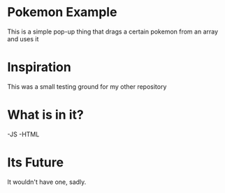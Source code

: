 # Pokemon Example
This is a simple pop-up thing that drags a certain pokemon from an array and uses it

# Inspiration
This was a small testing ground for my other repository

# What is in it?
-JS
-HTML

# Its Future
It wouldn't have one, sadly.
